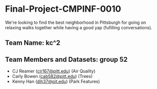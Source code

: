 # Final-Project-CMPINF-0010

We're looking to find the best neighborhood in Pittsburgh for going on relaxing walks together while having a good yap (fufilling conversations).
## Team Name: kc^2
## Team Members and Datasets: group 52
- CJ Reamer (cjr167@pitt.edu) (Air Quality)
- Carly Bowen (cab582@pitt.edu) (Trees)
- Kenny Han (dih37@pit.edu) (Park Features)
